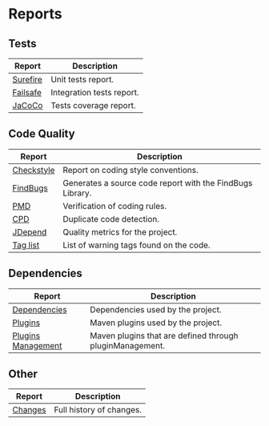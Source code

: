 # Reports

## Tests

|Report|Description|
|---|---|
|[Surefire](./surefire-report.html)|Unit tests report.|
|[Failsafe](./failsafe-report.html)|Integration tests report.|
|[JaCoCo](./jacoco/index.html)|Tests coverage report.|

## Code Quality

|Report|Description|
|---|---|
|[Checkstyle](./checkstyle.html)|Report on coding style conventions.|
|[FindBugs](./findbugs.html)|Generates a source code report with the FindBugs Library.|
|[PMD](./pmd.html)|Verification of coding rules.|
|[CPD](./cpd.html)|Duplicate code detection.|
|[JDepend](./jdepend-report.html)|Quality metrics for the project.|
|[Tag list](./taglist.html)|List of warning tags found on the code.|

## Dependencies

|Report|Description|
|---|---|
|[Dependencies](./dependencies.html)|Dependencies used by the project.|
|[Plugins](./plugins.html)|Maven plugins used by the project.|
|[Plugins Management](./plugins.html)|Maven plugins that are defined through pluginManagement.|

## Other

|Report|Description|
|---|---|
|[Changes](./changes-report.html)|Full history of changes.|
